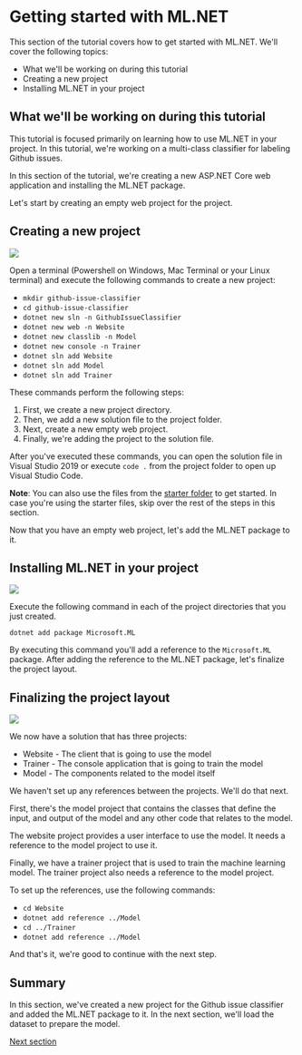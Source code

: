 # Getting started with ML.NET

This section of the tutorial covers how to get started with ML.NET. We'll cover
the following topics:

* What we'll be working on during this tutorial
* Creating a new project
* Installing ML.NET in your project

## What we'll be working on during this tutorial

This tutorial is focused primarily on learning how to use ML.NET in your
project. In this tutorial, we're working on a multi-class classifier for
labeling Github issues.

In this section of the tutorial, we're creating a new ASP.NET Core web
application and installing the ML.NET package.

Let's start by creating an empty web project for the project.

## Creating a new project

[![](http://img.youtube.com/vi/NWQF11Fc9_s/0.jpg)](http://www.youtube.com/watch?v=NWQF11Fc9_s "Creating a new project")

Open a terminal (Powershell on Windows, Mac Terminal or your Linux terminal) and execute 
the following commands to create a new project:

* `mkdir github-issue-classifier`
* `cd github-issue-classifier`
* `dotnet new sln -n GithubIssueClassifier`
* `dotnet new web -n Website`
* `dotnet new classlib -n Model`
* `dotnet new console -n Trainer`
* `dotnet sln add Website`
* `dotnet sln add Model`
* `dotnet sln add Trainer`

These commands perform the following steps:

1. First, we create a new project directory. 
2. Then, we add a new solution file to the project folder. 
3. Next, create a new empty web project. 
4. Finally, we're adding the project to the solution file.

After you've executed these commands, you can open the solution file in Visual
Studio 2019 or execute `code .` from the project folder to open up Visual Studio
Code.

**Note**: You can also use the files from the [starter folder](../../src/starter/) to get started.
In case you're using the starter files, skip over the rest of the steps in this section.

Now that you have an empty web project, let's add the ML.NET package to it.

## Installing ML.NET in your project

[![](http://img.youtube.com/vi/ufPhvsKEYAM/0.jpg)](http://www.youtube.com/watch?v=ufPhvsKEYAM "Adding a reference to the ML.NET package")

Execute the following command in each of the project directories that you 
just created.

```
dotnet add package Microsoft.ML
```

By executing this command you'll add a reference to the `Microsoft.ML` package.
After adding the reference to the ML.NET package, let's finalize the project
layout.

## Finalizing the project layout

[![](http://img.youtube.com/vi/6WZi6UIgwfE/0.jpg)](http://www.youtube.com/watch?v=6WZi6UIgwfE "Adding references the projects")

We now have a solution that has three projects:

* Website - The client that is going to use the model
* Trainer - The console application that is going to train the model
* Model - The components related to the model itself

We haven't set up any references between the projects. We'll do that next.

First, there's the model project that contains the classes that define 
the input, and output of the model and any other code that relates to the model.

The website project provides a user interface to use the model. It needs a
reference to the model project to use it.

Finally, we have a trainer project that is used to train the machine learning
model. The trainer project also needs a reference to the model project.

To set up the references, use the following commands:

* `cd Website`
* `dotnet add reference ../Model`
* `cd ../Trainer`
* `dotnet add reference ../Model`

And that's it, we're good to continue with the next step.

## Summary

In this section, we've created a new project for the Github issue classifier and
added the ML.NET package to it. In the next section, we'll load the dataset to
prepare the model.

[Next section](../loading-data/README.md)

